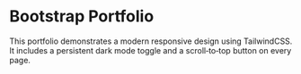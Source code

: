 # Bootstrap Portfolio

This portfolio demonstrates a modern responsive design using TailwindCSS.
It includes a persistent dark mode toggle and a scroll‑to‑top button on every page.
